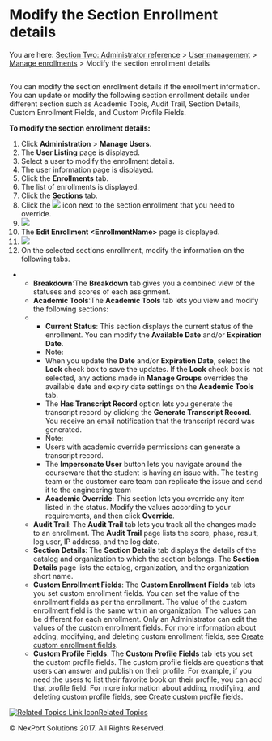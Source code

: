 # Modify the Section Enrollment details

You are here: [Section Two: Administrator reference](https://www.nexportcampus.com/Content/Guides/aweb/Content/Module\_Topics/Administration\_reference.htm) > [User management](https://www.nexportcampus.com/Content/Guides/aweb/Content/Module\_Topics/User\_Management/User\_management.htm) > [Manage enrollments](https://www.nexportcampus.com/Content/Guides/aweb/Content/Module\_Topics/User\_Management/Manage\_enrollments.htm) > Modify the section enrollment details

##

You can modify the section enrollment details if the enrollment information. You can update or modify the following section enrollment details under different section such as Academic Tools, Audit Trail, Section Details, Custom Enrollment Fields, and Custom Profile Fields.

&#x20;

**To modify the section enrollment details:**

1. Click **Administration** > **Manage Users**.
2. The **User Listing** page is displayed.
3. Select a user to modify the enrollment details.
4. The user information page is displayed.
5. Click the **Enrollments** tab.
6. The list of enrollments is displayed.
7. Click the **Sections** tab.
8. Click the ![](https://www.nexportcampus.com/Content/Guides/aweb/Content/Resources/Images/Common\_Screens\_Icons/Edit.png) icon next to the section enrollment that you need to override.
9. ![](https://www.nexportcampus.com/Content/Guides/aweb/Content/Resources/Images/Manage\_Users/Enrollments\_Edit\_550x105.png)
10. The **Edit Enrollment \<EnrollmentName>** page is displayed.
11. ![](https://www.nexportcampus.com/Content/Guides/aweb/Content/Resources/Images/Manage\_Users/Enrollment\_Modify\_550x185.png)
12. On the selected sections enrollment, modify the information on the following tabs.

*
  * **Breakdown**:The **Breakdown** tab gives you a combined view of the statuses and scores of each assignment.
  * **Academic Tools**:The **Academic Tools** tab lets you view and modify the following sections:
  *
    * **Current Status**: This section displays the current status of the enrollment. You can modify the **Available Date** and/or **Expiration Date**.
    * Note:
    * When you update the **Date** and/or **Expiration Date**, select the **Lock** check box to save the updates. If the **Lock** check box is not selected, any actions made in **Manage Groups** overrides the available date and expiry date settings on the **Academic Tools** tab.
    * The **Has Transcript Record** option lets you generate the transcript record by clicking the **Generate Transcript Record**. You receive an email notification that the transcript record was generated.
    * Note:
    * Users with academic override permissions can generate a transcript record.
    * The **Impersonate User** button lets you navigate around the courseware that the student is having an issue with. The testing team or the customer care team can replicate the issue and send it to the engineering team
    * **Academic Override**: This section lets you override any item listed in the status. Modify the values according to your requirements, and then click **Override**.
  * **Audit Trail**: The **Audit Trail** tab lets you track all the changes made to an enrollment. The **Audit Trail** page lists the score, phase, result, log user, IP address, and the log date.
  * **Section Details**: The **Section Details** tab displays the details of the catalog and organization to which the section belongs. The **Section Details** page lists the catalog, organization, and the organization short name.
  * **Custom Enrollment Fields**: The **Custom Enrollment Fields** tab lets you set custom enrollment fields. You can set the value of the enrollment fields as per the enrollment. The value of the custom enrollment field is the same within an organization. The values can be different for each enrollment. Only an Administrator can edit the values of the custom enrollment fields. For more information about adding, modifying, and deleting custom enrollment fields, see [Create custom enrollment fields](https://www.nexportcampus.com/Content/Guides/aweb/Content/Module\_Topics/Campus\_Management/Group\_Tools/Customize/Create\_custom\_enrollment\_fields.htm).
  * **Custom Profile Fields**: The **Custom Profile Fields** tab lets you set the custom profile fields. The custom profile fields are questions that users can answer and publish on their profile. For example, if you need the users to list their favorite book on their profile, you can add that profile field. For more information about adding, modifying, and deleting custom profile fields, see [Create custom profile fields](https://www.nexportcampus.com/Content/Guides/aweb/Content/Module\_Topics/Campus\_Management/Group\_Tools/Customize/Create\_custom\_profile\_fields.htm).

&#x20;

[![Related Topics Link Icon](https://www.nexportcampus.com/Content/Guides/aweb/Skins/Default/Stylesheets/Images/transparent.gif)Related Topics](javascript:void\(0\);)

&#x20;

© NexPort Solutions 2017. All Rights Reserved.
